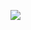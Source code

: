 ﻿[![](https://www.herokucdn.com/deploy/button.png)](https://heroku.com/deploy?template=https://github.com/agfshjhfe/werrugv.git)
